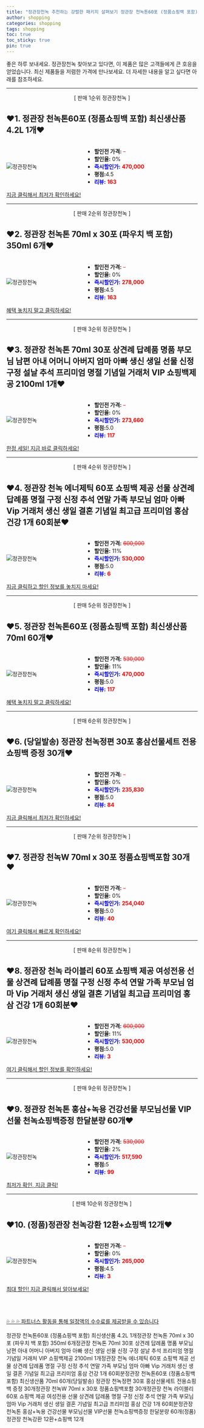```yaml
---
title: "정관장천녹 추천하는 강렬한 패키지 살펴보기 정관장 천녹톤60포 (정품쇼핑백 포함) 최신생산품"
author: shopping
categories: shopping
tags: shopping
toc: true
toc_sticky: true
pin: true
---
```

좋은 하루 보내세요. 정관장천녹 찾아보고 있다면, 이 제품은 많은 고객들에게 큰 호응을 얻었습니다. 최신 제품들을 저렴한 가격에 만나보세요. 더 자세한 내용을 알고 싶다면 아래를 참조하세요.

---
<p class="toplist" style="margin: 0 auto; display: block; width: fit-content;">[ 판매 1순위 정관장천녹 ]</p>

<h2><strong>❤️1. 정관장 천녹톤60포 (정품쇼핑백 포함) 최신생산품 4.2L 1개❤️</strong></h2>

<div style="display: flex; align-items: center;">
    <div style="flex: 0.4;">
        <img src="https://thumbnail8.coupangcdn.com/thumbnails/remote/230x230ex/image/vendor_inventory/e156/c8990aad14ee54841a058a3e4561f73da1584d20d92b2b1e5bde5be06c41.png" alt="정관장천녹" style="max-width: 100%;">
    </div>
    <div style="flex: 0.6; margin-left: 10px;">
        <ul>
            <li><strong>할인전 가격:</strong> <del style="color: red;">-</del></li>
            <li><strong>할인율:</strong> 0%</li>
            <li><span style='color:blue'><strong>즉시할인가:</strong></span> <span style='color:red'><strong>470,000</strong></span></li>
            <li><strong>평점:</strong>4.5</li>
            <li><span style='color:blue'><strong>리뷰:</strong></span> <span style='color:red'><strong>163</strong></span></li>
        </ul>
    </div>
</div>
<div class="center">
    <a href="https://selin100587.github.io?lptag=AF9450613&subid=githubio&pageKey=8203606556&traceid=V0-153&itemId=7505412925&vendorItemId=86346140300" class="myButton">
        지금 클릭해서 최저가 확인하세요!
    </a>
</div>


---
<p class="toplist" style="margin: 0 auto; display: block; width: fit-content;">[ 판매 2순위 정관장천녹 ]</p>

<h2><strong>❤️2. 정관장 천녹톤 70ml x 30포 (파우치 백 포함) 350ml 6개❤️</strong></h2>

<div style="display: flex; align-items: center;">
    <div style="flex: 0.4;">
        <img src="https://thumbnail7.coupangcdn.com/thumbnails/remote/230x230ex/image/vendor_inventory/398d/9ee4abd3f1ab9afaff3671983cd6bfa16b7de03cc18d5b798e4f468b67da.png" alt="정관장천녹" style="max-width: 100%;">
    </div>
    <div style="flex: 0.6; margin-left: 10px;">
        <ul>
            <li><strong>할인전 가격:</strong> <del style="color: red;">-</del></li>
            <li><strong>할인율:</strong> 0%</li>
            <li><span style='color:blue'><strong>즉시할인가:</strong></span> <span style='color:red'><strong>278,000</strong></span></li>
            <li><strong>평점:</strong>4.5</li>
            <li><span style='color:blue'><strong>리뷰:</strong></span> <span style='color:red'><strong>163</strong></span></li>
        </ul>
    </div>
</div>
<div class="center">
    <a href="https://selin100587.github.io?lptag=AF9450613&subid=githubio&pageKey=8203606556&traceid=V0-153&itemId=18321676422&vendorItemId=87395349646" class="myButton">
        혜택 놓치지 말고 클릭하세요!
    </a>
</div>


---
<p class="toplist" style="margin: 0 auto; display: block; width: fit-content;">[ 판매 3순위 정관장천녹 ]</p>

<h2><strong>❤️3. 정관장 천녹톤 70ml 30포 상견례 답례품 명품 부모님 남편 아내 어머니 아버지 엄마 아빠 생신 생일 선물 신정 구정 설날 추석 프리미엄 명절 기념일 거래처 VIP 쇼핑백제공 2100ml 1개❤️</strong></h2>

<div style="display: flex; align-items: center;">
    <div style="flex: 0.4;">
        <img src="https://thumbnail7.coupangcdn.com/thumbnails/remote/230x230ex/image/vendor_inventory/398d/9ee4abd3f1ab9afaff3671983cd6bfa16b7de03cc18d5b798e4f468b67da.png" alt="정관장천녹" style="max-width: 100%;">
    </div>
    <div style="flex: 0.6; margin-left: 10px;">
        <ul>
            <li><strong>할인전 가격:</strong> <del style="color: red;">-</del></li>
            <li><strong>할인율:</strong> 0%</li>
            <li><span style='color:blue'><strong>즉시할인가:</strong></span> <span style='color:red'><strong>273,660</strong></span></li>
            <li><strong>평점:</strong>5.0</li>
            <li><span style='color:blue'><strong>리뷰:</strong></span> <span style='color:red'><strong>117</strong></span></li>
        </ul>
    </div>
</div>
<div class="center">
    <a href="https://selin100587.github.io?lptag=AF9450613&subid=githubio&pageKey=7225657509&traceid=V0-153&itemId=20178571646&vendorItemId=88104790427" class="myButton">
        한정 세일! 지금 바로 클릭하세요!
    </a>
</div>


---
<p class="toplist" style="margin: 0 auto; display: block; width: fit-content;">[ 판매 4순위 정관장천녹 ]</p>

<h2><strong>❤️4. 정관장 천녹 에너제틱 60포 쇼핑백 제공 선물 상견례 답례품 명절 구정 신정 추석 연말 가족 부모님 엄마 아빠 Vip 거래처 생신 생일 결혼 기념일 최고급 프리미엄 홍삼 건강 1개 60회분❤️</strong></h2>

<div style="display: flex; align-items: center;">
    <div style="flex: 0.4;">
        <img src="https://thumbnail7.coupangcdn.com/thumbnails/remote/230x230ex/image/vendor_inventory/00ae/c54bcd70be8b8a2f313bef0d3c8e403d9a8bb5204302cbcb4f6e699da291.jpg" alt="정관장천녹" style="max-width: 100%;">
    </div>
    <div style="flex: 0.6; margin-left: 10px;">
        <ul>
            <li><strong>할인전 가격:</strong> <del style="color: red;">600,000</del></li>
            <li><strong>할인율:</strong> 11%</li>
            <li><span style='color:blue'><strong>즉시할인가:</strong></span> <span style='color:red'><strong>530,000</strong></span></li>
            <li><strong>평점:</strong>5.0</li>
            <li><span style='color:blue'><strong>리뷰:</strong></span> <span style='color:red'><strong>6</strong></span></li>
        </ul>
    </div>
</div>
<div class="center">
    <a href="https://selin100587.github.io?lptag=AF9450613&subid=githubio&pageKey=7615448048&traceid=V0-153&itemId=20178479578&vendorItemId=90796794767" class="myButton">
        지금 클릭하고 할인 정보를 놓치지 마세요!
    </a>
</div>


---
<p class="toplist" style="margin: 0 auto; display: block; width: fit-content;">[ 판매 5순위 정관장천녹 ]</p>

<h2><strong>❤️5. 정관장 천녹톤60포 (정품쇼핑백 포함) 최신생산품 70ml 60개❤️</strong></h2>

<div style="display: flex; align-items: center;">
    <div style="flex: 0.4;">
        <img src="https://thumbnail7.coupangcdn.com/thumbnails/remote/230x230ex/image/vendor_inventory/e055/229e302cc17e90519e198520455f56c987ec749d59c1201306f9c83b88f5.jpg" alt="정관장천녹" style="max-width: 100%;">
    </div>
    <div style="flex: 0.6; margin-left: 10px;">
        <ul>
            <li><strong>할인전 가격:</strong> <del style="color: red;">530,000</del></li>
            <li><strong>할인율:</strong> 11%</li>
            <li><span style='color:blue'><strong>즉시할인가:</strong></span> <span style='color:red'><strong>470,000</strong></span></li>
            <li><strong>평점:</strong>5.0</li>
            <li><span style='color:blue'><strong>리뷰:</strong></span> <span style='color:red'><strong>117</strong></span></li>
        </ul>
    </div>
</div>
<div class="center">
    <a href="https://selin100587.github.io?lptag=AF9450613&subid=githubio&pageKey=7225657509&traceid=V0-153&itemId=21234747506&vendorItemId=88742876027" class="myButton">
        혜택 놓치지 말고 클릭하세요!
    </a>
</div>


---
<p class="toplist" style="margin: 0 auto; display: block; width: fit-content;">[ 판매 6순위 정관장천녹 ]</p>

<h2><strong>❤️6. (당일발송) 정관장 천녹정편 30포 홍삼선물세트 전용쇼핑백 증정 30개❤️</strong></h2>

<div style="display: flex; align-items: center;">
    <div style="flex: 0.4;">
        <img src="https://thumbnail9.coupangcdn.com/thumbnails/remote/230x230ex/image/vendor_inventory/05e2/150f15785c29fa992f9a47f780887809726f641ad9cde2e09db3b1bf3ed4.png" alt="정관장천녹" style="max-width: 100%;">
    </div>
    <div style="flex: 0.6; margin-left: 10px;">
        <ul>
            <li><strong>할인전 가격:</strong> <del style="color: red;">-</del></li>
            <li><strong>할인율:</strong> 0%</li>
            <li><span style='color:blue'><strong>즉시할인가:</strong></span> <span style='color:red'><strong>235,830</strong></span></li>
            <li><strong>평점:</strong>5.0</li>
            <li><span style='color:blue'><strong>리뷰:</strong></span> <span style='color:red'><strong>84</strong></span></li>
        </ul>
    </div>
</div>
<div class="center">
    <a href="https://selin100587.github.io?lptag=AF9450613&subid=githubio&pageKey=8203586145&traceid=V0-153&itemId=21997583848&vendorItemId=90666117506" class="myButton">
        지금 클릭해서 최저가 확인하세요!
    </a>
</div>


---
<p class="toplist" style="margin: 0 auto; display: block; width: fit-content;">[ 판매 7순위 정관장천녹 ]</p>

<h2><strong>❤️7. 정관장 천녹W 70ml x 30포 정품쇼핑백포함 30개❤️</strong></h2>

<div style="display: flex; align-items: center;">
    <div style="flex: 0.4;">
        <img src="https://thumbnail6.coupangcdn.com/thumbnails/remote/230x230ex/image/vendor_inventory/83cc/53ddba3716313ca6ba57434c153080a897133c2f15c2ecfada580a15b6ae.png" alt="정관장천녹" style="max-width: 100%;">
    </div>
    <div style="flex: 0.6; margin-left: 10px;">
        <ul>
            <li><strong>할인전 가격:</strong> <del style="color: red;">-</del></li>
            <li><strong>할인율:</strong> 0%</li>
            <li><span style='color:blue'><strong>즉시할인가:</strong></span> <span style='color:red'><strong>254,040</strong></span></li>
            <li><strong>평점:</strong>5.0</li>
            <li><span style='color:blue'><strong>리뷰:</strong></span> <span style='color:red'><strong>40</strong></span></li>
        </ul>
    </div>
</div>
<div class="center">
    <a href="https://selin100587.github.io?lptag=AF9450613&subid=githubio&pageKey=6756274721&traceid=V0-153&itemId=15819248059&vendorItemId=86656198763" class="myButton">
        여기 클릭해서 빠르게 확인하세요!
    </a>
</div>


---
<p class="toplist" style="margin: 0 auto; display: block; width: fit-content;">[ 판매 8순위 정관장천녹 ]</p>

<h2><strong>❤️8. 정관장 천녹 라이블리 60포 쇼핑백 제공 여성전용 선물 상견례 답례품 명절 구정 신정 추석 연말 가족 부모님 엄마 Vip 거래처 생신 생일 결혼 기념일 최고급 프리미엄 홍삼 건강 1개 60회분❤️</strong></h2>

<div style="display: flex; align-items: center;">
    <div style="flex: 0.4;">
        <img src="https://thumbnail8.coupangcdn.com/thumbnails/remote/230x230ex/image/vendor_inventory/b5f7/9ee33170fce43cd400e90d65ca53b31cfd5c76a7224f82b5aa1b0a5c8ae4.jpg" alt="정관장천녹" style="max-width: 100%;">
    </div>
    <div style="flex: 0.6; margin-left: 10px;">
        <ul>
            <li><strong>할인전 가격:</strong> <del style="color: red;">600,000</del></li>
            <li><strong>할인율:</strong> 11%</li>
            <li><span style='color:blue'><strong>즉시할인가:</strong></span> <span style='color:red'><strong>530,000</strong></span></li>
            <li><strong>평점:</strong>5.0</li>
            <li><span style='color:blue'><strong>리뷰:</strong></span> <span style='color:red'><strong>3</strong></span></li>
        </ul>
    </div>
</div>
<div class="center">
    <a href="https://selin100587.github.io?lptag=AF9450613&subid=githubio&pageKey=7615445600&traceid=V0-153&itemId=20178470993&vendorItemId=90796794724" class="myButton">
        여기 클릭해서 할인 정보를 확인하세요!
    </a>
</div>


---
<p class="toplist" style="margin: 0 auto; display: block; width: fit-content;">[ 판매 9순위 정관장천녹 ]</p>

<h2><strong>❤️9. 정관장 천녹톤 홍삼+녹용 건강선물 부모님선물 VIP선물 천녹쇼핑백증정 한달분량 60개❤️</strong></h2>

<div style="display: flex; align-items: center;">
    <div style="flex: 0.4;">
        <img src="https://thumbnail7.coupangcdn.com/thumbnails/remote/230x230ex/image/vendor_inventory/e976/5a711286517afb2316b065428e2f356bc83a0d947649374804670e7d52fe.jpg" alt="정관장천녹" style="max-width: 100%;">
    </div>
    <div style="flex: 0.6; margin-left: 10px;">
        <ul>
            <li><strong>할인전 가격:</strong> <del style="color: red;">530,000</del></li>
            <li><strong>할인율:</strong> 2%</li>
            <li><span style='color:blue'><strong>즉시할인가:</strong></span> <span style='color:red'><strong>517,590</strong></span></li>
            <li><strong>평점:</strong>5</li>
            <li><span style='color:blue'><strong>리뷰:</strong></span> <span style='color:red'><strong>99</strong></span></li>
        </ul>
    </div>
</div>
<div class="center">
    <a href="https://selin100587.github.io?lptag=AF9450613&subid=githubio&pageKey=8203597772&traceid=V0-153&itemId=23716203951&vendorItemId=86982957199" class="myButton">
        최저가 확인, 지금 클릭!
    </a>
</div>


---
<p class="toplist" style="margin: 0 auto; display: block; width: fit-content;">[ 판매 10순위 정관장천녹 ]</p>

<h2><strong>❤️10. (정품)정관장 천녹강환 12환+쇼핑백 12개❤️</strong></h2>

<div style="display: flex; align-items: center;">
    <div style="flex: 0.4;">
        <img src="https://thumbnail10.coupangcdn.com/thumbnails/remote/230x230ex/image/vendor_inventory/55c5/0e042e94ba5b861f9d6d93bb6d686d9011e595728171853c9ffd1b4a59aa.png" alt="정관장천녹" style="max-width: 100%;">
    </div>
    <div style="flex: 0.6; margin-left: 10px;">
        <ul>
            <li><strong>할인전 가격:</strong> <del style="color: red;">-</del></li>
            <li><strong>할인율:</strong> 0%</li>
            <li><span style='color:blue'><strong>즉시할인가:</strong></span> <span style='color:red'><strong>265,000</strong></span></li>
            <li><strong>평점:</strong>4.5</li>
            <li><span style='color:blue'><strong>리뷰:</strong></span> <span style='color:red'><strong>3</strong></span></li>
        </ul>
    </div>
</div>
<div class="center">
    <a href="https://selin100587.github.io?lptag=AF9450613&subid=githubio&pageKey=7783593685&traceid=V0-153&itemId=21042003343&vendorItemId=88810814456" class="myButton">
        최대 할인! 지금 클릭해서 알아보세요!
    </a>
</div>

<br><br><br>[💦 💦 💦 파트너스 활동을 통해 일정액의 수수료를 제공받을 수 있습니다](https://link.coupang.com/a/bcpT2c)<br><br>정관장 천녹톤60포 (정품쇼핑백 포함) 최신생산품 4.2L 1개정관장 천녹톤 70ml x 30포 (파우치 백 포함) 350ml 6개정관장 천녹톤 70ml 30포 상견례 답례품 명품 부모님 남편 아내 어머니 아버지 엄마 아빠 생신 생일 선물 신정 구정 설날 추석 프리미엄 명절 기념일 거래처 VIP 쇼핑백제공 2100ml 1개정관장 천녹 에너제틱 60포 쇼핑백 제공 선물 상견례 답례품 명절 구정 신정 추석 연말 가족 부모님 엄마 아빠 Vip 거래처 생신 생일 결혼 기념일 최고급 프리미엄 홍삼 건강 1개 60회분정관장 천녹톤60포 (정품쇼핑백 포함) 최신생산품 70ml 60개(당일발송) 정관장 천녹정편 30포 홍삼선물세트 전용쇼핑백 증정 30개정관장 천녹W 70ml x 30포 정품쇼핑백포함 30개정관장 천녹 라이블리 60포 쇼핑백 제공 여성전용 선물 상견례 답례품 명절 구정 신정 추석 연말 가족 부모님 엄마 Vip 거래처 생신 생일 결혼 기념일 최고급 프리미엄 홍삼 건강 1개 60회분정관장 천녹톤 홍삼+녹용 건강선물 부모님선물 VIP선물 천녹쇼핑백증정 한달분량 60개(정품)정관장 천녹강환 12환+쇼핑백 12개